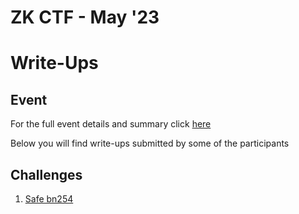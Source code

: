 # ZK CTF - May '23 
# Write-Ups

## Event 
For the full event details and summary click [here](https://medium.com/@ingonyama/recap-zk-capture-the-flag-cdf3ffef8186)

Below you will find write-ups submitted by some of the participants

## Challenges

 1. [Safe bn254](safe_bn254.md)
